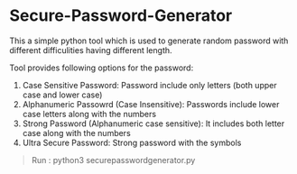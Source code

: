 # Secure-Password-Generator

This a simple python tool which is used to generate random password with different difficulities having different length.

Tool provides following options for the password:
1. Case Sensitive Password:
      Password include only letters (both upper case and lower case)
2. Alphanumeric Passowrd (Case Insensitive):
      Passwords include lower case letters along with the numbers
3. Strong Password (Alphanumeric case sensitive):
      It includes both letter case along with the numbers 
4. Ultra Secure Password:
    Strong password with the symbols
    

> Run : python3 securepasswordgenerator.py


 
